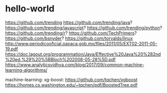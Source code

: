 # hello-world
https://github.com/trending
https://github.com/trending/java?
https://github.com/trending/javascript?
https://github.com/trending/python?
https://github.com/trending/r?
https://github.com/TechPrimers?
https://github.com/bsnyder?
https://github.com/torvalds/linux
http://www.periodicooficial.oaxaca.gob.mx/files/2011/05/EXT02-2011-05-19.pdf
https://doc.lagout.org/programmation/Java/Effective%20Java%20%282nd%20ed.%29%20%5BBloch%202008-05-28%5D.pdf
https://www.analyticsvidhya.com/blog/2017/09/common-machine-learning-algorithms/

machine-learning:
xg-boost:
https://github.com/tqchen/xgboost
https://homes.cs.washington.edu/~tqchen/pdf/BoostedTree.pdf
